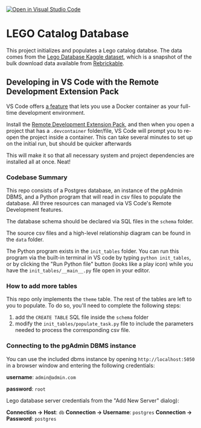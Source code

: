 [![Open in Visual Studio Code](https://classroom.github.com/assets/open-in-vscode-c66648af7eb3fe8bc4f294546bfd86ef473780cde1dea487d3c4ff354943c9ae.svg)](https://classroom.github.com/online_ide?assignment_repo_id=10443408&assignment_repo_type=AssignmentRepo)
# LEGO Catalog Database

This project initializes and populates a Lego catalog databse. The data comes from the [Lego Database Kaggle dataset](https://www.kaggle.com/datasets/rtatman/lego-database), which is a snapshot of the bulk download data available from [Rebrickable](https://rebrickable.com/downloads/).

## Developing in VS Code with the Remote Development Extension Pack

VS Code offers [a feature](https://code.visualstudio.com/docs/remote/containers) that lets you use a Docker container as your full-time development environment.

Install the [Remote Development Extension Pack](https://marketplace.visualstudio.com/items?itemName=ms-vscode-remote.vscode-remote-extensionpack), and then when you open a project that has a `.devcontainer` folder/file, VS Code will prompt you to re-open the project inside a container. This can take several minutes to set up on the initial run, but should be quicker afterwards

This will make it so that all necessary system and project dependencies are installed all at once. Neat!

### Codebase Summary

This repo consists of a Postgres database, an instance of the pgAdmin DBMS, and a Python program that will read in csv files to populate the database. All three resources can managed via VS Code's Remote Development features.

The database schema should be declared via SQL files in the `schema` folder.

The source csv files and a high-level relationship diagram can be found in the `data` folder.

The Python program exists in the `init_tables` folder. You can run this program via the built-in terminal in VS code by typing `python init_tables`, or by clicking the "Run Python file" button (looks like a play icon) while you have the `init_tables/__main__.py` file open in your editor.

### How to add more tables

This repo only implements the `theme` table. The rest of the tables are left to you to populate. To do so, you'll need to complete the following steps:

1. add the `CREATE TABLE` SQL file inside the `schema` folder
2. modify the `init_tables/populate_task.py` file to include the parameters needed to process the corresponding csv file.

### Connecting to the pgAdmin DBMS instance

You can use the included dbms instance by opening `http://localhost:5050` in a browser window and entering the following credentials:

**username**: `admin@admin.com`

**password**: `root`

Lego database server credentials from the "Add New Server" dialog):

**Connection -> Host**: `db`
**Connection -> Username**: `postgres`
**Connection -> Password**: `postgres`